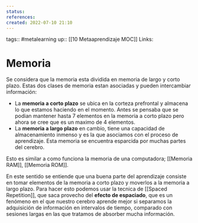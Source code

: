 ```yaml
---
status:
references:
created: 2022-07-10 21:10
---
```

tags:: #metalearning 
up:: [[10 Metaaprendizaje MOC]]
Links: 
# Memoria
Se considera que la memoria esta dividida en memoria de largo y corto plazo. Estas dos clases de memoria estan asociadas y pueden intercambiar información:
- La **memoria a corto plazo** se ubica en la corteza prefrontal y almacena lo que estamos haciendo en el momento. Antes se pensaba que se podian mantener hasta 7 elementos en la memoria a corto plazo pero ahora se cree que es un maximo de 4 elementos.
- La **memoria a largo plazo** en cambio, tiene una capacidad de almacenamiento inmenso y es la que asociamos con el proceso de aprendizaje. Esta memoria se encuentra esparcida por muchas partes del cerebro.

Esto es similar a como funciona la memoria de una computadora; [[Memoria RAM]], [[Memoria ROM]].

En este sentido se entiende que una buena parte del aprendizaje consiste en tomar elementos de la memoria a corto plazo y moverlos a la memoria a largo plazo. Para hacer esto podemos usar la tecnica de [[Spaced Repetition]], que saca provecho del **efecto de espaciado**, que es un fenómeno en el que nuestro cerebro aprende mejor si separamos la adquisición de información en intervalos de tiempo, comparado con sesiones largas en las que tratamos de absorber mucha información. 